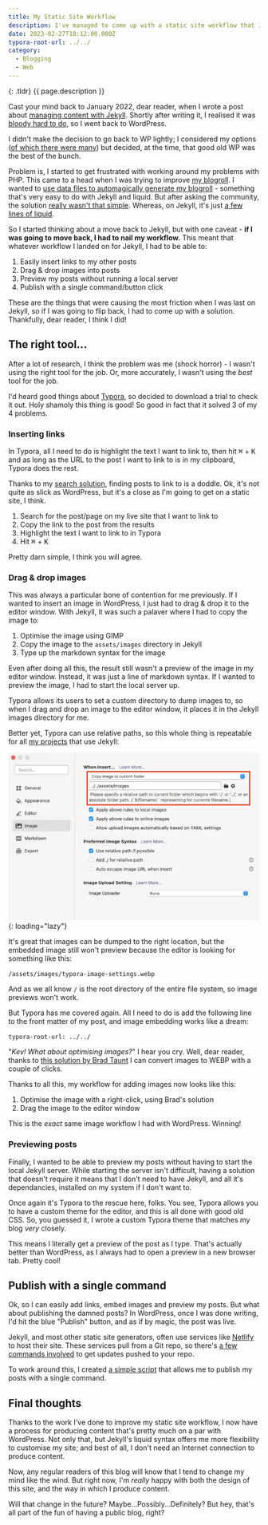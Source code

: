 ```yaml
---
title: My Static Site Workflow
description: I've managed to come up with a static site workflow that I think is as good as WordPress. Here's the details...
date: 2023-02-27T18:12:00.000Z
typora-root-url: ../../
category:
  - Blogging
  - Web
---
```


{: .tldr}
{{ page.description }}

Cast your mind back to January 2022, dear reader, when I wrote a post about [managing content with Jekyll](https://kevquirk.com/how-i-manage-jekyll-content/). Shortly after writing it, I realised it was [bloody hard to do](https://kevquirk.com/static-site-generators-are-easy-to-useright/), so I went back to WordPress.

I didn't make the decision to go back to WP lightly; I considered my options ([of which there were many](https://kevquirk.com/my-blogging-utopia/)) but decided, at the time, that good old WP was the best of the bunch.

Problem is, I started to get frustrated with working around my problems with PHP. This came to a head when I was trying to improve [my blogroll](https://kevquirk.com/blogroll). I wanted to [use data files to automagically generate my blogroll](https://kevquirk.com/can-i-use-data-files/) - something that's very easy to do with Jekyll and liquid. But after asking the community, the solution [really wasn't that simple](https://github.com/Dan-Q/yaml-blogroll-shortcode-demo/blob/main/danq-blogroll.php). Whereas, on Jekyll, it's just [a few lines of liquid](https://github.com/kevquirk/kq-jekyll/blob/main/blogroll.md?plain=1).

So I started thinking about a move back to Jekyll, but with one caveat - **if I was going to move back, I had to nail my workflow.** This meant that whatever workflow I landed on for Jekyll, I had to be able to:

1. Easily insert links to my other posts
2. Drag & drop images into posts
3. Preview my posts without running a local server
4. Publish with a single command/button click

These are the things that were causing the most friction when I was last on Jekyll, so if I was going to flip back, I had to come up with a solution. Thankfully, dear reader, I think I did!

## The right tool...

After a lot of research, I think the problem was me (shock horror) - I wasn't using the right tool for the job. Or, more accurately, I wasn't using the *best* tool for the job.

I'd heard good things about [Typora](https://typora.io), so decided to download a trial to check it out. Holy shamoly this thing is good! So good in fact that it solved 3 of my 4 problems.

### Inserting links

In Typora, all I need to do is highlight the text I want to link to, then hit <kbd>⌘</kbd> + <kbd>K</kbd> and as long as the URL to the post I want to link to is in my clipboard, Typora does the rest.

Thanks to my [search solution](https://kevquirk.com/how-to-add-search-jekyll/), finding posts to link to is a doddle. Ok, it's not quite as slick as WordPress, but it's a close as I'm going to get on a static site, I think.

1. Search for the post/page on my live site that I want to link to
2. Copy the link to the post from the results
3. Highlight the text I want to link to in Typora
4. Hit <kbd>⌘</kbd> + <kbd>K</kbd> 

Pretty darn simple, I think you will agree.

### Drag & drop images

This was always a particular bone of contention for me previously. If I wanted to insert an image in WordPress, I just had to drag & drop it to the editor window. With Jekyll, it was such a palaver where I had to copy the image to:

1. Optimise the image using GIMP
2. Copy the image to the `assets/images` directory in Jekyll
3. Type up the markdown syntax for the image

Even after doing all this, the result still wasn't a preview of the image in my editor window. Instead, it was just a line of markdown syntax. If I wanted to preview the image, I had to start the local server up.

Typora allows its users to set a custom directory to dump images to, so when I drag and drop an image to the editor window, it places it in the Jekyll images directory for me.

Better yet, Typora can use relative paths, so this whole thing is repeatable for all [my projects](https://kevquirk.com/projects/) that use Jekyll:

![typora-image-settings](/assets/images/typora-image-settings.webp){: loading="lazy"}

It's great that images can be dumped to the right location, but the embedded image still won't preview because the editor is looking for something like this:

```
/assets/images/typora-image-settings.webp
```

And as we all know `/` is the root directory of the entire file system, so image previews won't work.

But Typora has me covered again. All I need to do is add the following line to the front matter of my post, and image embedding works like a dream:

```
typora-root-url: ../../
```

"_Kev! What about optimising images?_" I hear you cry. Well, dear reader, thanks to [this solution by Brad Taunt](https://bt.ht/batch-webp-conversion/) I can convert images to WEBP with a couple of clicks.

Thanks to all this, my workflow for adding images now looks like this:

1. Optimise the image with a right-click, using Brad's solution
2. Drag the image to the editor window

This is the _exact_ same image workflow I had with WordPress. Winning!

### Previewing posts

Finally, I wanted to be able to preview my posts without having to start the local Jekyll server. While starting the server isn't difficult, having a solution that doesn't require it means that I don't need to have Jekyll, and all it's dependancies, installed on my system if I don't want to.

Once again it's Typora to the rescue here, folks. You see, Typora allows you to have a custom theme for the editor, and this is all done with good old CSS. So, you guessed it, I wrote a custom Typora theme that matches my blog _very_ closely.

This means I literally get a preview of the post as I type. That's actually better than WordPress, as I always had to open a preview in a new browser tab. Pretty cool!

## Publish with a single command

Ok, so I can easily add links, embed images and preview my posts. But what about publishing the damned posts? In WordPress, once I was done writing, I'd hit the blue "Publish" button, and as if by magic, the post was live.

Jekyll, and most other static site generators, often use services like [Netlify](https://netlify.com) to host their site. These services pull from a Git repo, so there's [a few commands involved](https://kevquirk.com/getting-started-with-git-a-simple-beginners-guide/) to get updates pushed to your repo.

To work around this, I created [a simple script](https://kevquirk.com/git-commit-and-push-script/) that allows me to publish my posts with a single command.

## Final thoughts

Thanks to the work I've done to improve my static site workflow, I now have a process for producing content that's pretty much on a par with WordPress. Not only that, but Jekyll's liquid syntax offers me more flexibility to customise my site; and best of all, I don't need an Internet connection to produce content.

Now, any regular readers of this blog will know that I tend to change my mind like the wind. But right now, I'm _really_ happy with both the design of this site, and the way in which I produce content.

Will that change in the future? Maybe...Possibly...Definitely? But hey, that's all part of the fun of having a public blog, right?



